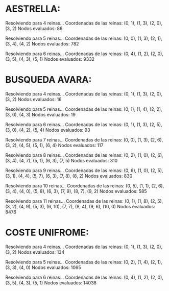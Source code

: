 # AESTRELLA: 
Resolviendo para 4 reinas...
Coordenadas de las reinas: (0, 1), (1, 3), (2, 0), (3, 2)
Nodos evaluados: 86

Resolviendo para 5 reinas...
Coordenadas de las reinas: (0, 0), (1, 3), (2, 1), (3, 4), (4, 2)
Nodos evaluados: 782

Resolviendo para 6 reinas...
Coordenadas de las reinas: (0, 4), (1, 2), (2, 0), (3, 5), (4, 3), (5, 1)
Nodos evaluados: 9332

# BUSQUEDA AVARA:
Resolviendo para 4 reinas...
Coordenadas de las reinas: (0, 1), (1, 3), (2, 0), (3, 2)
Nodos evaluados: 16

Resolviendo para 5 reinas...
Coordenadas de las reinas: (0, 1), (1, 4), (2, 2), (3, 0), (4, 3)
Nodos evaluados: 19

Resolviendo para 6 reinas...
Coordenadas de las reinas: (0, 1), (1, 3), (2, 5), (3, 0), (4, 2), (5, 4)
Nodos evaluados: 93

Resolviendo para 7 reinas...
Coordenadas de las reinas: (0, 0), (1, 3), (2, 6), (3, 2), (4, 5), (5, 1), (6, 4)
Nodos evaluados: 117

Resolviendo para 8 reinas...
Coordenadas de las reinas: (0, 2), (1, 0), (2, 6), (3, 4), (4, 7), (5, 1), (6, 3), (7, 5)
Nodos evaluados: 310

Resolviendo para 9 reinas...
Coordenadas de las reinas: (0, 6), (1, 0), (2, 5), (3, 1), (4, 4), (5, 7), (6, 3), (7, 8), (8, 2)
Nodos evaluados: 830

Resolviendo para 10 reinas...
Coordenadas de las reinas: (0, 5), (1, 1), (2, 6), (3, 4), (4, 0), (5, 8), (6, 3), (7, 9), (8, 7), (9, 2)
Nodos evaluados: 585

Resolviendo para 11 reinas...
Coordenadas de las reinas: (0, 1), (1, 8), (2, 5), (3, 2), (4, 9), (5, 3), (6, 10), (7, 7), (8, 4), (9, 6), (10, 0)
Nodos evaluados: 8476

# COSTE UNIFROME:
Resolviendo para 4 reinas...
Coordenadas de las reinas: (0, 1), (1, 3), (2, 0), (3, 2)
Nodos evaluados: 134

Resolviendo para 5 reinas...
Coordenadas de las reinas: (0, 2), (1, 4), (2, 1), (3, 3), (4, 0)
Nodos evaluados: 1065

Resolviendo para 6 reinas...
Coordenadas de las reinas: (0, 4), (1, 2), (2, 0), (3, 5), (4, 3), (5, 1)
Nodos evaluados: 14038